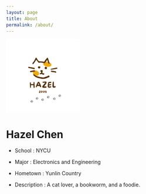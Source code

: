 ```yaml
---
layout: page
title: About
permalink: /about/
---
```


<img src="https://github.com/Hazel-1212/Hazel-the-Cat/blob/main/pictures/Brown%20Yellow%20Cat%20Logo.png?raw=true" width=200>


**Hazel Chen**
==============

- School : NYCU

- Major : Electronics and Engineering

- Hometown : Yunlin Country

- Description : A cat lover, a bookworm, and a foodie.

